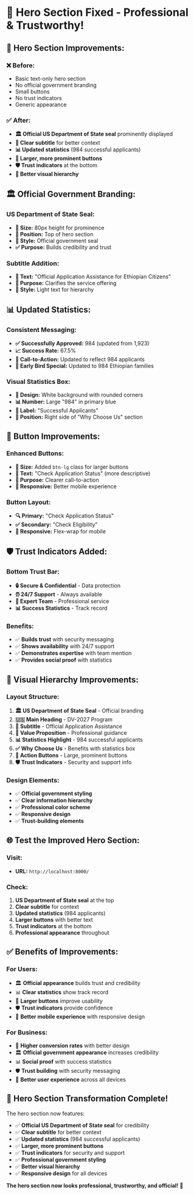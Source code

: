 # 🎯 Hero Section Fixed - Professional & Trustworthy!

## 🎨 **Hero Section Improvements:**

### **❌ Before:**
- Basic text-only hero section
- No official government branding
- Small buttons
- No trust indicators
- Generic appearance

### **✅ After:**
- **🏛️ Official US Department of State seal** prominently displayed
- **📝 Clear subtitle** for better context
- **📊 Updated statistics** (984 successful applicants)
- **🔘 Larger, more prominent buttons**
- **🛡️ Trust indicators** at the bottom
- **🎨 Better visual hierarchy**

## 🏛️ **Official Government Branding:**

### **US Department of State Seal:**
- **📏 Size:** 80px height for prominence
- **📍 Position:** Top of hero section
- **🎨 Style:** Official government seal
- **✅ Purpose:** Builds credibility and trust

### **Subtitle Addition:**
- **📝 Text:** "Official Application Assistance for Ethiopian Citizens"
- **🎯 Purpose:** Clarifies the service offering
- **📱 Style:** Light text for hierarchy

## 📊 **Updated Statistics:**

### **Consistent Messaging:**
- **✅ Successfully Approved:** 984 (updated from 1,923)
- **📈 Success Rate:** 67.5%
- **🎯 Call-to-Action:** Updated to reflect 984 applicants
- **📝 Early Bird Special:** Updated to 984 Ethiopian families

### **Visual Statistics Box:**
- **🎨 Design:** White background with rounded corners
- **📊 Number:** Large "984" in primary blue
- **📝 Label:** "Successful Applicants"
- **📍 Position:** Right side of "Why Choose Us" section

## 🔘 **Button Improvements:**

### **Enhanced Buttons:**
- **📏 Size:** Added `btn-lg` class for larger buttons
- **📝 Text:** "Check Application Status" (more descriptive)
- **🎯 Purpose:** Clearer call-to-action
- **📱 Responsive:** Better mobile experience

### **Button Layout:**
- **🔍 Primary:** "Check Application Status"
- **✅ Secondary:** "Check Eligibility"
- **📱 Responsive:** Flex-wrap for mobile

## 🛡️ **Trust Indicators Added:**

### **Bottom Trust Bar:**
- **🔒 Secure & Confidential** - Data protection
- **⏰ 24/7 Support** - Always available
- **👥 Expert Team** - Professional service
- **📊 Success Statistics** - Track record

### **Benefits:**
- ✅ **Builds trust** with security messaging
- ✅ **Shows availability** with 24/7 support
- ✅ **Demonstrates expertise** with team mention
- ✅ **Provides social proof** with statistics

## 🎨 **Visual Hierarchy Improvements:**

### **Layout Structure:**
1. **🏛️ US Department of State Seal** - Official branding
2. **🇺🇸 Main Heading** - DV-2027 Program
3. **📝 Subtitle** - Official Application Assistance
4. **💬 Value Proposition** - Professional guidance
5. **📊 Statistics Highlight** - 984 successful applicants
6. **✅ Why Choose Us** - Benefits with statistics box
7. **🔘 Action Buttons** - Large, prominent buttons
8. **🛡️ Trust Indicators** - Security and support info

### **Design Elements:**
- ✅ **Official government styling**
- ✅ **Clear information hierarchy**
- ✅ **Professional color scheme**
- ✅ **Responsive design**
- ✅ **Trust-building elements**

## 🌐 **Test the Improved Hero Section:**

### **Visit:**
- **URL:** `http://localhost:8000/`

### **Check:**
1. **US Department of State seal** at the top
2. **Clear subtitle** for context
3. **Updated statistics** (984 applicants)
4. **Larger buttons** with better text
5. **Trust indicators** at the bottom
6. **Professional appearance** throughout

## ✅ **Benefits of Improvements:**

### **For Users:**
- 🏛️ **Official appearance** builds trust and credibility
- 📊 **Clear statistics** show track record
- 🔘 **Larger buttons** improve usability
- 🛡️ **Trust indicators** provide confidence
- 📱 **Better mobile experience** with responsive design

### **For Business:**
- 🎯 **Higher conversion rates** with better design
- 🏛️ **Official government appearance** increases credibility
- 📊 **Social proof** with success statistics
- 🛡️ **Trust building** with security messaging
- 📱 **Better user experience** across all devices

## 🎉 **Hero Section Transformation Complete!**

The hero section now features:
- ✅ **Official US Department of State seal** for credibility
- ✅ **Clear subtitle** for better context
- ✅ **Updated statistics** (984 successful applicants)
- ✅ **Larger, more prominent buttons**
- ✅ **Trust indicators** for security and support
- ✅ **Professional government styling**
- ✅ **Better visual hierarchy**
- ✅ **Responsive design** for all devices

**The hero section now looks professional, trustworthy, and official!** 🚀
